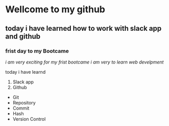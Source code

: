 # Wellcome to my github

## today i have learned how to work with slack app and github

### frist day to my Bootcame

*i am very exciting for my frist bootcame i am very to learn web develpment*

today i have learnd 

1. Slack app 
2. Github
- Git
- Repository
- Commit
- Hash
- Version Control

  

